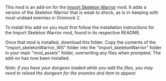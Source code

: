 This mod is an add-on for the [Import Skeleton Warrior](https://github.com/MurdoMaclachlan/grimrock-import/tree/master/import_skeletonWarrior) mod. It adds a version of the Skeleton Warrior that is weak to shock, as is in-keeping with most undead enemies in Grimrock 2.

To install this add-on you must first follow the installation instructions for the Import Skeleton Warrior mod, found in its respective README.

Once that mod is installed, download this folder. Copy the contents of the "import_skeletonWarrior_WS" folder into the "import_skeletonWarrior" folder in your main "mod_assets" folder, overwriting any files when prompted. The add-on has now been installed.

*Note: if you have your dungeon loaded while you add the files, you may need to reload the dungeon for the enemies and item to appear.*
